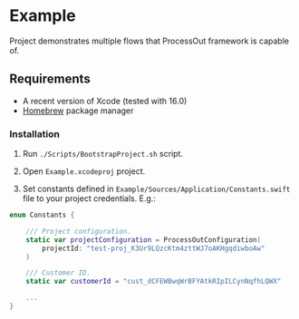 # Example

Project demonstrates multiple flows that ProcessOut framework is capable of.

## Requirements

- A recent version of Xcode (tested with 16.0)
- [Homebrew](https://brew.sh) package manager

### Installation

1. Run `./Scripts/BootstrapProject.sh` script.

2. Open `Example.xcodeproj` project.

3. Set constants defined in `Example/Sources/Application/Constants.swift` file to your project credentials. E.g.:

```swift
enum Constants {

    /// Project configuration.
    static var projectConfiguration = ProcessOutConfiguration(
        projectId: "test-proj_K3Ur9LQzcKtm4zttWJ7oAKHgqdiwboAw"
    )

    /// Customer ID.
    static var customerId = "cust_dCFEWBwqWrBFYAtkRIpILCynNqfhLQWX"

    ...
}
```
